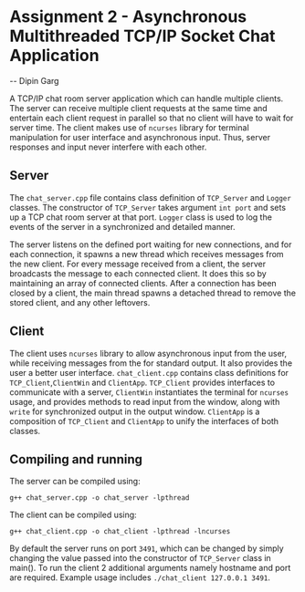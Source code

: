 # Assignment 2 - Asynchronous Multithreaded TCP/IP Socket Chat Application

-- Dipin Garg

A TCP/IP chat room server application which can handle multiple clients. The server can receive multiple client requests at the same time and entertain each client request in parallel so that no client will have to wait for server time. The client makes use of `ncurses` library for terminal manipulation for user interface and asynchronous input. Thus, server responses and input never interfere with each other.

## Server

The `chat_server.cpp` file contains class definition of `TCP_Server` and `Logger` classes. The constructor of `TCP_Server` takes argument `int port` and  sets up a TCP chat room server at that port. `Logger` class is used to log the events of the server in a synchronized and detailed manner.

The server listens on the defined port waiting for new connections, and for each connection, it spawns a new thread which receives messages from the new client. For every message received from a client, the server broadcasts the message to each connected client. It does this so by maintaining an array of connected clients. After a connection has been closed by a client, the main thread spawns a detached thread to remove the stored client, and any other leftovers.

## Client

The client uses `ncurses` library to allow asynchronous input from the user, while receiving messages from the for standard output. It also provides the user a better user interface. `chat_client.cpp` contains class definitions for `TCP_Client`,`ClientWin` and `ClientApp`. `TCP_Client` provides interfaces to communicate with a server, `ClientWin` instantiates the terminal for `ncurses` usage, and provides methods to read input from the window, along with `write` for synchronized output in the output window. `ClientApp` is a composition of `TCP_Client` and `ClientApp` to unify the interfaces of both classes.	 

## Compiling and running

The server can be compiled using:

```
g++ chat_server.cpp -o chat_server -lpthread
```

The client can be compiled using:

```
g++ chat_client.cpp -o chat_client -lpthread -lncurses                                                                         
```

By default the server runs on port `3491`, which can be changed by simply changing the value passed into the constructor of `TCP_Server` class in main(). To run the client 2 additional arguments namely hostname and port are required. Example usage includes `./chat_client 127.0.0.1 3491`.

